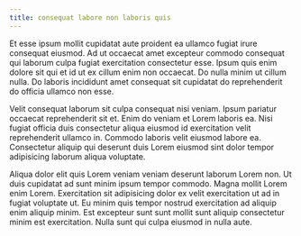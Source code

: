 ```yaml
---
title: consequat labore non laboris quis
---
```


Et esse ipsum mollit cupidatat aute proident ea ullamco fugiat irure consequat eiusmod. Ad ut occaecat amet excepteur commodo consequat qui laborum culpa fugiat exercitation consectetur esse. Ipsum quis enim dolore sit qui et id ut ex cillum enim non occaecat. Do nulla minim ut cillum nulla. Do laboris incididunt amet consequat sit cupidatat do reprehenderit do officia ullamco non esse.

Velit consequat laborum sit culpa consequat nisi veniam. Ipsum pariatur occaecat reprehenderit sit et. Enim do veniam et Lorem laboris ea. Nisi fugiat officia duis consectetur aliqua eiusmod id exercitation velit reprehenderit ullamco in. Commodo laboris velit eiusmod labore ea. Consectetur aliquip qui deserunt duis Lorem eiusmod sint dolor tempor adipisicing laborum aliqua voluptate.

Aliqua dolor elit quis Lorem veniam veniam deserunt laborum Lorem non. Ut duis cupidatat ad sunt minim ipsum tempor commodo. Magna mollit Lorem enim Lorem. Exercitation sit adipisicing dolor ex velit exercitation ut ad in fugiat voluptate ut. Eu minim quis tempor nostrud exercitation ad aliquip enim aliquip minim. Est excepteur sunt sunt mollit sunt aliquip consectetur minim est exercitation. Nulla sunt qui culpa eiusmod in nulla aute.